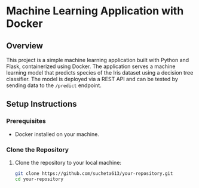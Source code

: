 # Machine Learning Application with Docker

## Overview

This project is a simple machine learning application built with Python and Flask, containerized using Docker. The application serves a machine learning model that predicts species of the Iris dataset using a decision tree classifier. The model is deployed via a REST API and can be tested by sending data to the `/predict` endpoint.

## Setup Instructions

### Prerequisites

- Docker installed on your machine.

### Clone the Repository

1. Clone the repository to your local machine:

   ```bash
   git clone https://github.com/sucheta613/your-repository.git
   cd your-repository
